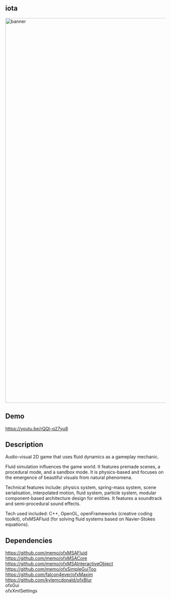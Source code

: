 ## iota

<img width="1206" alt="banner" src="https://user-images.githubusercontent.com/58710165/231542590-25b4dc84-3514-4e62-9d26-b1fd3545668d.png">

## Demo  
https://youtu.be/rQQj-q27yu8

## Description
Audio-visual 2D game that uses fluid dynamics as a gameplay mechanic.  

Fluid simulation influences the game world. It features premade scenes, a procedural mode, and a sandbox mode. It is physics-based and focuses on the emergence of beautiful visuals from natural phenomena.  

Technical features include: physics system, spring-mass system, scene serialisation, interpolated motion, fluid system, particle system, modular component-based architecture design for entities. It features a soundtrack and semi-procedural sound effects.  

Tech used included: C++, OpenGL, openFrameworks (creative coding toolkit), ofxMSAFluid (for solving fluid systems based on Navier-Stokes equations).

## Dependencies  
https://github.com/memo/ofxMSAFluid <br />
https://github.com/memo/ofxMSACore <br />
https://github.com/memo/ofxMSAInteractiveObject <br />
https://github.com/memo/ofxSimpleGuiToo <br />
https://github.com/falcon4ever/ofxMaxim <br />
https://github.com/kylemcdonald/ofxBlur <br />
ofxGui <br />
ofxXmlSettings <br />
